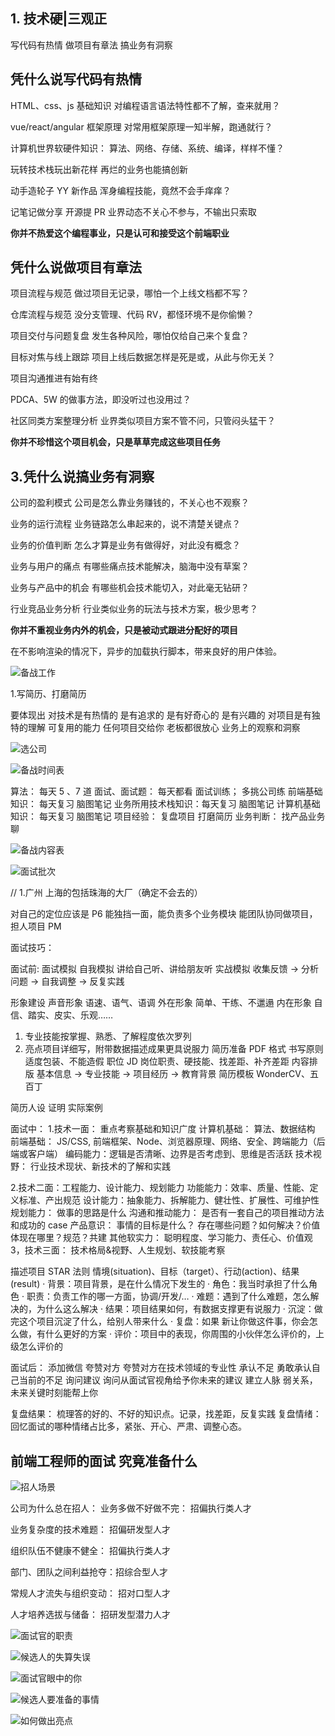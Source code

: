 ## 1. 技术硬|三观正

写代码有热情 做项目有章法 搞业务有洞察

## 凭什么说写代码有热情

HTML、css、js 基础知识
对编程语言语法特性都不了解，查来就用？

vue/react/angular 框架原理
对常用框架原理一知半解，跑通就行？

计算机世界软硬件知识：
算法、网络、存储、系统、编译，样样不懂？

玩转技术栈玩出新花样
再烂的业务也能搞创新

动手造轮子 YY 新作品
浑身编程技能，竟然不会手痒痒？

记笔记做分享 开源提 PR
业界动态不关心不参与，不输出只索取

**你并不热爱这个编程事业，只是认可和接受这个前端职业**

## 凭什么说做项目有章法

项目流程与规范
做过项目无记录，哪怕一个上线文档都不写？

仓库流程与规范
没分支管理、代码 RV，都怪环境不是你偷懒？

项目交付与问题复盘
发生各种风险，哪怕仅给自己来个复盘？

目标对焦与线上跟踪
项目上线后数据怎样是死是或，从此与你无关？

项目沟通推进有始有终

PDCA、5W 的做事方法，即没听过也没用过？

社区同类方案整理分析
业界类似项目方案不管不问，只管闷头猛干？

**你并不珍惜这个项目机会，只是草草完成这些项目任务**

## 3.凭什么说搞业务有洞察

公司的盈利模式
公司是怎么靠业务赚钱的，不关心也不观察？

业务的运行流程
业务链路怎么串起来的，说不清楚关键点？

业务的价值判断
怎么才算是业务有做得好，对此没有概念？

业务与用户的痛点
有哪些痛点技术能解决，脑海中没有草案？

业务与产品中的机会
有哪些机会技术能切入，对此毫无钻研？

行业竞品业务分析
行业类似业务的玩法与技术方案，极少思考？

**你并不重视业务内外的机会，只是被动式跟进分配好的项目**

在不影响渲染的情况下，异步的加载执行脚本，带来良好的用户体验。

![备战工作](2022-09-05-13-33-47.png)

1.写简历、打磨简历

要体现出 对技术是有热情的 是有追求的 是有好奇心的 是有兴趣的
对项目是有独特的理解 可复用的能力 任何项目交给你 老板都很放心 业务上的观察和洞察

![选公司](2022-09-05-13-41-19.png)

![备战时间表](2022-09-05-13-43-14.png)

算法： 每天 5 、7 道
面试、面试题： 每天都看
面试训练； 多挑公司练
前端基础知识： 每天复习 脑图笔记
业务所用技术栈知识：每天复习 脑图笔记
计算机基础知识： 每天复习 脑图笔记
项目经验： 复盘项目 打磨简历
业务判断： 找产品业务聊

![备战内容表](2022-09-05-13-51-14.png)

![面试批次](2022-09-05-13-57-33.png)

// 1.广州 上海的包括珠海的大厂（确定不会去的）

对自己的定位应该是 P6
能独挡一面，能负责多个业务模块
能团队协同做项目，担人项目 PM

面试技巧：

面试前:
⾯试模拟
⾃我模拟 讲给⾃⼰听、讲给朋友听
实战模拟 收集反馈 -> 分析问题 -> ⾃我调整 -> 反复实践

形象建设
声⾳形象 语速、语⽓、语调
外在形象 简单、⼲练、不邋遢
内在形象 ⾃信、踏实、⽪实、乐观……

1. 专业技能按掌握、熟悉、了解程度依次罗列
2. 亮点项⽬详细写，附带数据描述成果更具说服⼒
   简历准备 PDF 格式
   书写原则 适度包装、不能造假
   职位 JD 岗位职责、硬技能、找差距、补⻬差距
   内容排版 基本信息 -> 专业技能 -> 项⽬经历 -> 教育背景
   简历模板 WonderCV、五百丁

简历⼈设
证明
实际案例

面试中： 1.技术一面： 重点考察基础和知识广度
计算机基础： 算法、数据结构
前端基础： JS/CSS, 前端框架、Node、浏览器原理、网络、安全、跨端能力（后端或客户端）
编码能力：逻辑是否清晰、边界是否考虑到、思维是否活跃
技术视野： 行业技术现状、新技术的了解和实践

2.技术二面：工程能力、设计能力、规划能力
功能能力：效率、质量、性能、定义标准、产出规范
设计能力：抽象能力、拆解能力、健壮性、扩展性、可维护性
规划能力： 做事的思路是什么
沟通和推动能力： 是否有一套自己的项目推动方法和成功的 case
产品意识： 事情的目标是什么？ 存在哪些问题？如何解决？价值体现在哪里？规范？共建
其他软实力： 聪明程度、学习能力、责任心、价值观
3，技术三面： 技术格局&视野、人生规划、软技能考察

描述项⽬
STAR 法则
情境(situation)、⽬标（target）、⾏动(action)、结果(result)
·
背景：项⽬背景，是在什么情况下发⽣的
·
⻆⾊：我当时承担了什么⻆⾊
·
职责：负责⼯作的哪⼀⽅⾯，协调/开发/…
·
难题：遇到了什么难题，怎么解决的，为什么这么解决
·
结果：项⽬结果如何，有数据⽀撑更有说服⼒
·
沉淀：做完这个项⽬沉淀了什么，给别⼈带来什么
·
复盘：如果 新让你做这件事，你会怎么做，有什么更好的⽅案
·
评价：项⽬中的表现，你周围的⼩伙伴怎么评价的，上级怎么评价的

面试后：
添加微信
夸赞对⽅
夸赞对⽅在技术领域的专业性
承认不⾜
勇敢承认⾃⼰当前的不⾜
询问建议
询问从⾯试官视⻆给予你未来的建议
建⽴⼈脉
弱关系，未来关键时刻能帮上你

复盘结果： 梳理答的好的、不好的知识点。记录，找差距，反复实践
复盘情绪： 回忆面试的哪种情绪占比多，紧张、开心、严肃、调整心态。

## 前端工程师的面试 究竟准备什么

![招人场景](2022-09-05-15-57-23.png)

公司为什么总在招人：
业务多做不好做不完： 招偏执行类人才

业务复杂度的技术难题： 招偏研发型人才

组织队伍不健康不健全： 招偏执行类人才

部门、团队之间利益抢夺：招综合型人才

常规人才流失与组织变动： 招对口型人才

人才培养选拔与储备： 招研发型潜力人才

![面试官的职责](2022-09-05-16-03-11.png)

![候选人的失算失误](2022-09-05-16-21-43.png)

![面试官眼中的你](2022-09-05-16-20-58.png)

![候选人要准备的事情](2022-09-05-16-27-56.png)

![如何做出亮点](2022-09-05-16-29-50.png)
